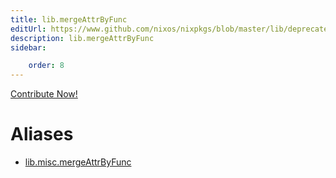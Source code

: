 ```yaml
---
title: lib.mergeAttrByFunc
editUrl: https://www.github.com/nixos/nixpkgs/blob/master/lib/deprecated.nix#L251C21
description: lib.mergeAttrByFunc
sidebar:

    order: 8
---
```


<a href="https://www.github.com/nixos/nixpkgs/blob/master/lib/deprecated.nix#L251C21">Contribute Now!</a>


# Aliases

- [lib.misc.mergeAttrByFunc](./reference/lib/misc/lib-misc-mergeAttrByFunc)


